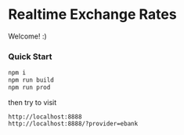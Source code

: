 # Realtime Exchange Rates

Welcome! :)

### Quick Start
```sh
npm i
npm run build
npm run prod
```

then try to visit
```
http://localhost:8888
http://localhost:8888/?provider=ebank
```
